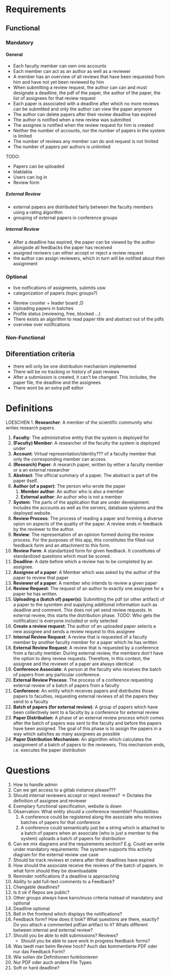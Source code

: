 # Requirements
## Functional
### Mandatory
#### General
- Each faculty member can own one accounts
- Each member can act as an author as well as a reviewer
- A member has an overview of all reviews that have been requested from him and have not yet been reviewed by him
- When submitting a review request, the author can can and must designate a deadline, the pdf of the paper, the author of the paper, the list of assignees for that
review request
- Each paper is associated with a deadline after which no more reviews can be submitted and only the author can view the paper anymore
- The author can delete papers after their review deadline has expired
- The author is notified when a new review was submitted
- The assignee is notified when the review request for him is created
- Neither the number of accounts, nor the number of papers in the system is limited
- The number of reviews any member can do and request is not limited
- The number of papers per authors is unlimited

TODO:
- Papers can be uploaded
- blablabla
- Users can log in
- Review form
    
##### External Review
- external papers are distributed fairly between the faculty members using a rating algorithm
- grouping of external papers in conference groups

##### Internal Review
- After a deadline has expired, the paper can be viewed by the author alongside all feedbacks the paper has received
- assigned reviwers can either accept or reject a review request
- the author can assign reviewers, which in turn will be notified about their assignment 

### Optional
- live notfications of assigments, submits usw
- categorization of papers (topic groups?)
<!-- boah weiss ich nicht leute... -->
- Review counter + leader board ;D
- Uploading papers in batches 
- Profile status (reviewing, free, blocked ...)
- There exists an algorithm to read paper title and abstract out of the pdfs
- overview over notifications

### Non-Functional

## Diferentiation criteria
- there will only be one distribution mechanism implemented
- There will be no tracking or history of past reviews
- After a submission is created, it can't be changed. This includes, the paper file, the deadline and the assignees
- There wont be an extra pdf editor


# Definitions
LOESCHEN 1. **Researcher**: A member of the scientific community who writes research papers.
1. **Faculty**: The administrative entity that the system is deployed for
1. **(Faculty) Member**: A researcher of the faculty the system is deployed under
1. **Account**: Virtual representation/identity??? of a faculty member that only the corresponding member can access.
1. **(Research) Paper**: A research paper, written by either a faculty member or a an external researcher
1. **Abstract**: The official summary of a paper. The abstract is part of the paper itself.
1. **Author (of a paper)**: The person who wrote the paper
    1. **Member author**: An author who is also a member
    1. **External author**: An author who is not a member
1. **System**: The parts of the application that are under development. Includes the accounts as well as the servers, database systems and the deployed website.
1. **Review Process**: The process of reading a paper and forming a diverse opion on aspects of the quality of the paper. A review ends in feedback by the reviewer to the author.
1. **Review**: The representation of an opinion formed during the review process. For the purposes of this app, this constitutes the filled-out feedback form and an attachment to this form.
1. **Review Form**: A standartized form for given feedback. It constitutes of standardized questions which must be scored.
1. **Deadline**: A date before which a review has to be completed by an assignee.
1. **Assignee of a paper**: A Member which was asked by the author of the paper to review that paper
1. **Reviewer of a paper**: A member who intends to review a given paper
1. **Review Request**: The request of an author to exactly one assignee for a paper he has written.
1. **Uploading a (batch of) paper(s)**: Submitting the pdf (or other artifact) of a paper to the sysmtem and supplying additional information such as deadline and comment. This does not yet send review requests. In external review, this starts the distribution phase. TODO: Who gets the notification/ is everyone included or only selected
1. **Create a review request**: The author of an uploaded paper selects a new assignee and sends a review request to this assignee
1. **Internal Review Request**: A review that is requested of a faculty member by another faculty member for a paper which he has written
1. **External Review Request**: A review that is requested by a conference from a faculty member. During external review, the members don't have the option to deny review requests.
Therefore, in this context, the assignee and the reviewer of a paper are always identical
1. **Conference Associate**: A person at the faculty who receives the batch of papers from any particular conference.
1. **External Review Process**: The process of a conference requesting external review of a batch of papers from a faculty
1. **Conference**: An entity which receives papers and distributes those papers to faculties, requesting external reviews of all the papers they send to a faculty
1. **Batch of papers (for external review)**: A group of papers which have been collectively sent to a faculty by a conference for external review
1. **Paper Distribution**: A phase of an external review process which comes after the batch of papers was sent to the faculty and before the papers have been assigned.
The goal of this phase is to assign the papers in a way which satisfies as many assignees as possible
1. **Paper Distribution Mechanism**: An algorithm which calculates the assignment of a batch of papers to the reviewers. This mechanism ends, i.e. executes the paper distribution

# Questions
1. How to handle admin
1. Can we get access to a gitlab instance please???
1. Should internal reviewers accept or reject reviews? -> Dictates the definition of assignee and reviewer
1. Exemplary functional specification, website is down
1. Observation: What entity should a conference resemble? Possibilities:
    1. A conference could be registered along the associate who receives batches of papers for that conference
    1. A conference could semantically just be a string which is attached to a batch of papers when an associate (who is just a member to the system) uploads a batch of papers for distribution
1. Can we mix diagrams and the requirements section? E.g. Could we write under mandatory requirements: The sysmem supports this activity diagram for the external review use case
1. Should be track reviews et cetera after their deadlines have expired
1. How should the associate receive the reviews of the batch of papers. In what form should they be downloadable
1. Reminder notifications if a deadline is approaching
1. Ability to add full-text comments to a Feedback?
1. Changable deadlines?
1. Is it ok if Repos are public?
1. Other groups always have kann/muss criteria instead of mandatory and optional
1. Deadline optional
1. Bell in the frontend which displays the notifications?
1. Feedback form? How does it look? What questions are there, exactly? Do you attach a commented pdf/an artifact to it? Whats different between internal and external review?
1. Should you be able to edit submissions? Reviews?
    - Should you be able to save work in progress feedback forms?
1. Was laedt man beim Review hoch? Auch das kommentierte PDF oder nur das Feedback Form?
1. Wie sollen die Definitionen funktionieren
1. Nur PDF oder auch andere File Types
1. Soft or hard deadline?